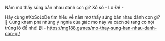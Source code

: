 Nằm mơ thấy súng bắn nhau đánh con gì? Xổ số - Lô Đề - 

Hãy cùng #XoSoLoDe tìm hiểu về nằm mơ thấy súng bắn nhau đánh con gì? 🤔 Cùng khám phá những ý nghĩa của giấc mơ này và cách để tăng cơ hội trúng lô đề nhé! 朗 - https://mg188.games/mo-thay-sung-ban-nhau-danh-con-gi/
